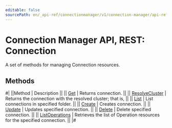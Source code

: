 ```yaml
---
editable: false
sourcePath: en/_api-ref/connectionmanager/v1/connection-manager/api-ref/Connection/index.md
---
```


# Connection Manager API, REST: Connection

A set of methods for managing Connection resources.

## Methods

#|
||Method | Description ||
|| [Get](get.md) | Returns connection. ||
|| [ResolveCluster](resolveCluster.md) | Returns the connection with the resolved cluster; that is, ||
|| [List](list.md) | List connections in specified folder. ||
|| [Create](create.md) | Creates connection. ||
|| [Update](update.md) | Updates specified connection. ||
|| [Delete](delete.md) | Delete specified connection. ||
|| [ListOperations](listOperations.md) | Retrieves the list of Operation resources for the specified connection. ||
|#